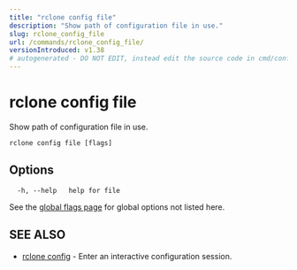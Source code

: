 ```yaml
---
title: "rclone config file"
description: "Show path of configuration file in use."
slug: rclone_config_file
url: /commands/rclone_config_file/
versionIntroduced: v1.38
# autogenerated - DO NOT EDIT, instead edit the source code in cmd/config/file/ and as part of making a release run "make commanddocs"
---
```

# rclone config file

Show path of configuration file in use.

```
rclone config file [flags]
```

## Options

```
  -h, --help   help for file
```

See the [global flags page](/flags/) for global options not listed here.

## SEE ALSO

* [rclone config](/commands/rclone_config/)	 - Enter an interactive configuration session.

